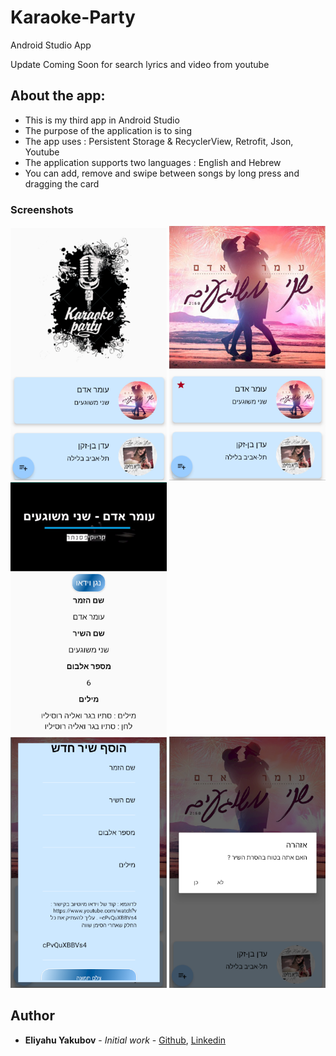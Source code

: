 # Karaoke-Party
Android Studio App

Update Coming Soon for search lyrics and video from youtube

## About the app:

- This is my third app in Android Studio 
- The purpose of the application is to sing
- The app uses : Persistent Storage & RecyclerView, Retrofit, Json, Youtube
- The application supports two languages : English and Hebrew
- You can add, remove and swipe between songs by long press and dragging the card


### Screenshots

<img src="https://github.com/EliYakubov7/Karaoke-Party/blob/master/screenshots/main_activity.png" width="250">  <img src="https://github.com/EliYakubov7/Karaoke-Party/blob/master/screenshots/song_choose.png" width="250">  <img src="https://github.com/EliYakubov7/Karaoke-Party/blob/master/screenshots/song_details.png" width="250">  
<img src="https://github.com/EliYakubov7/Karaoke-Party/blob/master/screenshots/add_song.png" width="250">  <img src="https://github.com/EliYakubov7/Karaoke-Party/blob/master/screenshots/remove_song.png" width="250">  


## Author

* **Eliyahu Yakubov** - *Initial work* - [Github](https://github.com/EliYakubov7), [Linkedin](https://www.linkedin.com/in/eli-yakubov-961908173)
